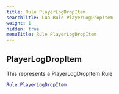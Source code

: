 ```yaml
---
title: Rule PlayerLogDropItem
searchTitle: Lua Rule PlayerLogDropItem
weight: 1
hidden: true
menuTitle: Rule PlayerLogDropItem
---
```

## PlayerLogDropItem

This represents a PlayerLogDropItem Rule
```lua
Rule.PlayerLogDropItem
```
